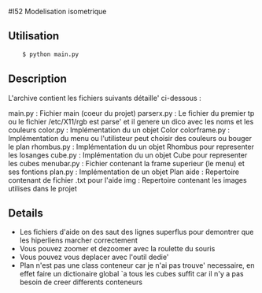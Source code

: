 #I52 Modelisation isometrique
## Utilisation
```bash 
    $ python main.py
```
## Description
L'archive contient les fichiers suivants détaille' ci-dessous :

main.py : Fichier main (coeur du projet)
parserx.py : Le fichier du premier tp ou le fichier /etc/X11/rgb est parse' et 
il genere un dico avec les noms et les couleurs
color.py : Implémentation du un objet Color
colorframe.py : Implémentation du menu ou l'utilisteur peut choisir des couleurs
ou bouger le plan
rhombus.py : Implémentation du un objet Rhombus pour representer les losanges
cube.py : Implémentation du un objet Cube pour representer les cubes
menubar.py : Fichier contenant la frame superieur (le menu) et ses fontions
plan.py : Implémentation de un objet Plan
aide : Repertoire contenant de fichier .txt pour l'aide
img  : Repertoire contenant les images utilises dans le projet

## Details
* Les fichiers d'aide on des saut des lignes superflus pour demontrer que les 
hiperliens marcher correctement
* Vous pouvez zoomer et dezoomer avec la roulette du souris
* Vous pouvez vous deplacer avec l'outil dedie' 
* Plan n'est pas une class conteneur car je n'ai pas trouve' necessaire, 
en effet faire un dictionaire global `a tous les cubes suffit car il n'y a pas 
besoin de creer differents conteneurs 

